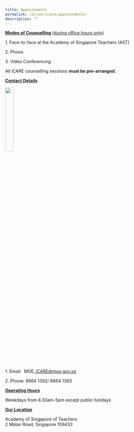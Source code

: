 ```yaml
---
title: Appointments
permalink: /olive/icare/appointments/
description: ""
---
```

**<u>Modes of Counselling</u>** <u>(during office hours only)</u>

1\. Face-to-face at the Academy of Singapore Teachers (AST) 

2\. Phone

3\. Video Conferencing

All iCARE counselling sessions **must be pre-arranged.**   

**<u>Contact Details</u>** 

<img src="/images/mobile-text.png"  
style="width:23%">

1\. Email:  MOE\_iCARE@moe.gov.sg

2\. Phone: 6664 1392/ 6664 1393

  

**<u>Operating Hours</u>**

Weekdays from 8.30am-5pm except public holidays

  

**<u>Our Location</u>**

Academy of Singapore of Teachers <br>
2 Malan Road, Singapore 109433